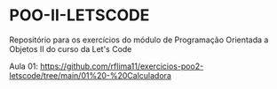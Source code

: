 # POO-II-LETSCODE
Repositório para os exercícios do módulo de Programação Orientada a Objetos II do curso da Let's Code

Aula 01:
https://github.com/rflima11/exercicios-poo2-letscode/tree/main/01%20-%20Calculadora
